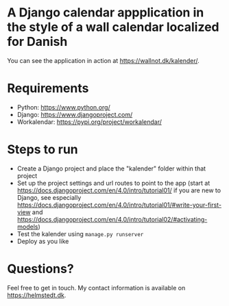 A Django calendar appplication in the style of a wall calendar localized for Danish
===================================================================================

You can see the application in action at https://wallnot.dk/kalender/.

Requirements
============
* Python: https://www.python.org/
* Django: https://www.djangoproject.com/
* Workalendar: https://pypi.org/project/workalendar/

Steps to run
============

* Create a Django project and place the "kalender" folder within that project
* Set up the project settings and url routes to point to the app (start at https://docs.djangoproject.com/en/4.0/intro/tutorial01/ if you are new to Django, see especially https://docs.djangoproject.com/en/4.0/intro/tutorial01/#write-your-first-view and  https://docs.djangoproject.com/en/4.0/intro/tutorial02/#activating-models)
* Test the kalender using `manage.py runserver`
* Deploy as you like

Questions?
==========

Feel free to get in touch. My contact information is available on https://helmstedt.dk.

